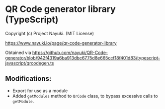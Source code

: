# QR Code generator library (TypeScript)

Copyright (c) Project Nayuki. (MIT License)

https://www.nayuki.io/page/qr-code-generator-library

Obtained
via https://github.com/nayuki/QR-Code-generator/blob/942f4319a6ba913dbc6775d8e665ccf18f401d83/typescript-javascript/qrcodegen.ts

## Modifications:

- Export for use as a module
- Added `getModules` method to `QrCode` class, to bypass excessive calls to `getModule`.